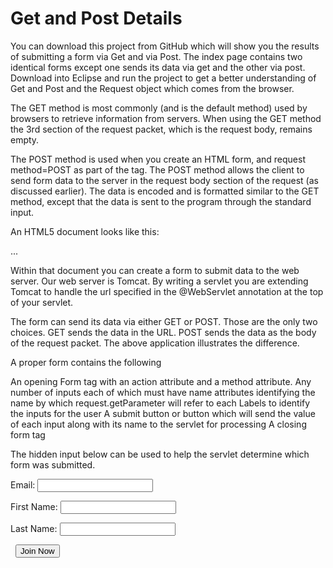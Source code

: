# Get and Post Details

You can download this project from GitHub which will show you the results of submitting a form via Get and via Post. The index page contains two identical forms except one sends its data via get and the other via post. Download into Eclipse and run the project to get a better understanding of Get and Post and the Request object which comes from the browser. 

The GET method is most commonly (and is the default method) used by browsers to retrieve information from servers. When using the GET method the 3rd section of the request packet, which is the request body, remains empty.


The POST method is used when you create an HTML form, and request method=POST as part of the tag. The POST method allows the client to send form data to the server in the request body section of the request (as discussed earlier). The data is encoded and is formatted similar to the GET method, except that the data is sent to the program through the standard input.

 

An HTML5 document looks like this:

<!DOCTYPE html>
<html lang="en">
<head>
<meta charset="utf-8"/>
<link href="css/some-stylesheet.css"
      rel="stylesheet"/>
<script src="scripts/some-script.js">
</script>
</head>
<body>
...
</body>
</html>
 

Within that document you can create a form to submit data to the web server. Our web server is Tomcat. By writing a servlet you are extending Tomcat to handle the url specified in the @WebServlet annotation at the top of your servlet.

The form can send its data via either GET or POST. Those are the only two choices.  GET sends the data in the URL. POST sends the data as the body of the request packet. The above application illustrates the difference.

A proper form contains the following

An opening Form tag with an action attribute and a method attribute.
Any number of inputs each of which must have name attributes identifying the name by which request.getParameter will refer to each
Labels to identify the inputs for the user
A submit button or button which will send the value of each input along with its name to the servlet for processing
A closing form tag
 

The hidden input below can be used to help the servlet determine which form was submitted.

<form action="emailList" method="post">
<!-- hidden input to let servlet know which form was used -->
 <input type="hidden" name="hiddenAction" value="add">
<label>Email:</label>
 <input type="email" name="email" required><br>

<label>First Name:</label>
 <input type="text" name="firstName" required><br>

<label>Last Name:</label>
 <input type="text" name="lastName" required><br>

<label>&nbsp;</label>
 <input type="submit" value="Join Now" id="submit">
 </form>
</body>
</html>
 